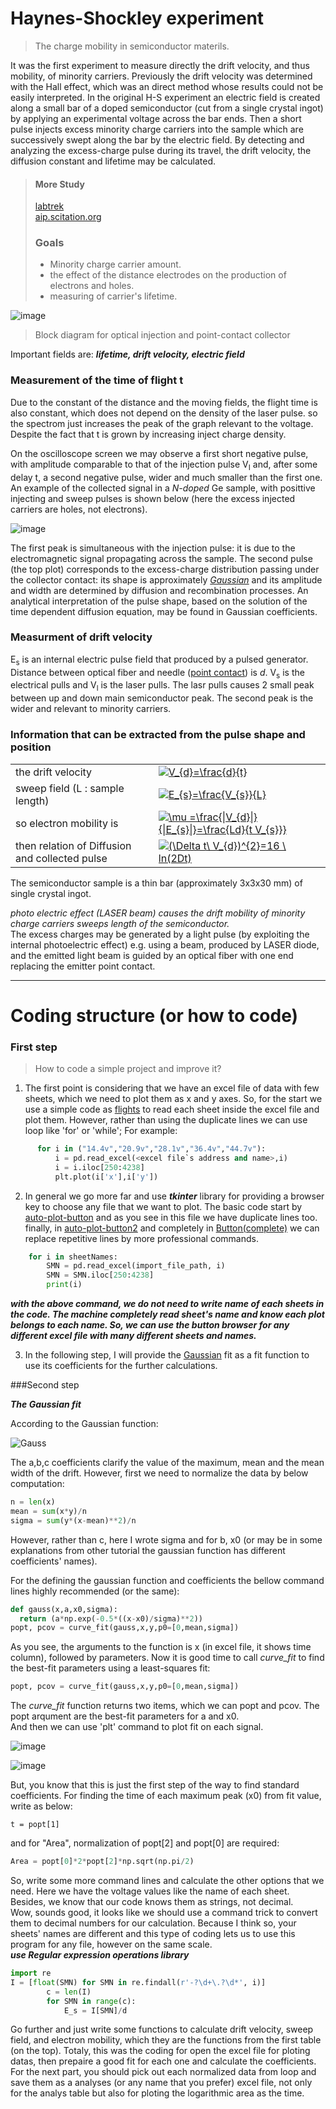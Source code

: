 # Haynes-Shockley experiment
> The charge mobility in semiconductor materils.

It was the first experiment to measure directly the drift velocity, and thus mobility, of minority carriers. Previously the drift velocity was determined with the Hall effect, which was an direct method whose results could not be easily interpreted.
In the original H-S experiment an electric field is created along a small bar of a doped semiconductor (cut from a single crystal ingot) by applying an experimental voltage across the bar ends. Then a short pulse injects excess minority charge carriers into the sample which are successively swept along the bar by the electric field. By detecting and analyzing the excess-charge pulse during its travel, the drift velocity, the diffusion constant and lifetime may be calculated.
>
>#### More Study
><a href="https://www.labtrek.it/haynes-shockley-experiment/">labtrek</a><br>
><a href="https://aip.scitation.org/doi/pdf/10.1063/1.334081">aip.scitation.org
></a>
>### Goals
>- Minority charge carrier amount.
>- the effect of the distance electrodes on the production of electrons and 
>holes.
>- measuring of carrier's lifetime.

![image](./images/image.jpg)
>Block diagram for optical injection and point-contact collector

Important fields are: ***lifetime, drift velocity, electric field***

<h3>Measurement of the time of flight t</h3>
<p> Due to the constant of the distance and the moving fields, the flight time is also constant, which does not depend on the density of the laser pulse. so the spectrom just increases the peak of the graph relevant to the voltage. Despite the fact that t is grown by increasing inject charge density.</p>

On the oscilloscope screen we may observe a first short negative pulse, with amplitude comparable to that of the injection pulse V<sub>I</sub> and, after some delay t, a second negative pulse, wider and much smaller than the first one. An example of the collected signal in a <em>N-doped</em> Ge sample, with posittive injecting and sweep pulses is shown below (here the excess injected carriers are holes, not electrons). 

![image](./images/flight-peaks.png)


The first peak is simultaneous with the injection pulse: it is due to the electromagnetic signal propagating across the sample. The second pulse (the top plot) corresponds to the excess-charge distribution passing under the collector contact: its shape is approximately <a href="https://en.wikipedia.org/wiki/Gaussian_function"><em>Gaussian</em></a> and its amplitude and width are determined by diffusion and recombination processes.
An analytical interpretation of the pulse shape, based on the solution of the time dependent diffusion equation, may be found in Gaussian coefficients. 

<h3>Measurment of drift velocity</h3>
<p>
  E<sub>s</sub> is an internal electric pulse field that produced by a pulsed generator. Distance between optical fiber and needle (<ins>point contact</ins>) is <em>d</em>.  V<sub>s</sub> is the electrical pulls and V<sub>l</sub> is the laser pulls. The lasr pulls causes 2 small peak between up and down main semiconductor peak. The second peak is the wider and relevant to minority carriers.
</p>

<!DOCTYPE html>
<html>
<head>
</head>
<body>
  <h3>Information that can be extracted from the pulse shape and position</h3>
  <table>
    <tr>
      <td>the drift velocity</td>
      <td><a href="https://www.codecogs.com/eqnedit.php?latex=V_{d}=\frac{d}{t}" target="_blank"><img src="https://latex.codecogs.com/gif.latex?V_{d}=\frac{d}{t}" title="V_{d}=\frac{d}{t}" /></a></td>
    </tr>
      <tr>
    <td>sweep field (L : sample length)</td>
    <td><a href="https://www.codecogs.com/eqnedit.php?latex=E_{s}=\frac{V_{s}}{L}" target="_blank"><img src="https://latex.codecogs.com/gif.latex?E_{s}=\frac{V_{s}}{L}" title="E_{s}=\frac{V_{s}}{L}" /></a></td>
  </tr>
    <tr>
        <td>so electron mobility is</td>
        <td><a href="https://www.codecogs.com/eqnedit.php?latex=\mu&space;=\frac{|V_{d}|}{|E_{s}|}=\frac{Ld}{t&space;V_{s}}" target="_blank"><img src="https://latex.codecogs.com/gif.latex?\mu&space;=\frac{|V_{d}|}{|E_{s}|}=\frac{Ld}{t&space;V_{s}}" title="\mu =\frac{|V_{d}|}{|E_{s}|}=\frac{Ld}{t V_{s}}}" /></a></td>
    </tr>
    <tr>
        <td>then relation of Diffusion and collected pulse</td>
        <td><a href="https://www.codecogs.com/eqnedit.php?latex=(\Delta&space;t\&space;V_{d})^{2}=16&space;\&space;ln(2Dt)" target="_blank"><img src="https://latex.codecogs.com/gif.latex?(\Delta&space;t\&space;V_{d})^{2}=16&space;\&space;ln(2Dt)" title="(\Delta t\ V_{d})^{2}=16 \ ln(2Dt)" /></a></td>
  </tr>
</table>
<p> The semiconductor sample is a thin bar (approximately 3x3x30 mm) of single crystal ingot.</p>

<div>
<em>photo electric effect (LASER beam) causes the drift mobility of minority charge carriers sweeps length of the semiconductor.</em><br>
The excess charges may be generated by a light pulse (by exploiting the internal photoelectric effect) e.g. using a beam, produced by LASER diode, and the emitted light beam is guided by an optical fiber with one end replacing the emitter point contact.


</div>
<hr>
</body>
</html>

# Coding structure (or how to code)
### First step
> How to code a simple project and improve it?
1) The first point is considering that we have an excel file of data with few sheets, which we need to plot them as x and y axes. So, for the start we use a simple code as [flights](https://github.com/SMNIK/Haynes-Shockley-experiment/blob/master/flights.py) to read each sheet inside the excel file and plot them. However, rather than using the duplicate lines we can use loop like 'for' or 'while'; For example:
```python
      for i in ("14.4v","20.9v","28.1v","36.4v","44.7v"):
          i = pd.read_excel(<excel file`s address and name>,i)
          i = i.iloc[250:4238] 
          plt.plot(i['x'],i['y'])

``` 
2) In general we go more far and use ***tkinter*** library for providing a browser key to choose any file that we want to plot. The basic code start by [auto-plot-button](https://github.com/SMNIK/Haynes-Shockley-experiment/blob/master/auto-plot-button.py) and as you see in this file we have duplicate lines too. finally, in [auto-plot-button2](https://github.com/SMNIK/Haynes-Shockley-experiment/blob/master/auto-plot-button2.py) and completely in [Button(complete)](https://github.com/SMNIK/Haynes-Shockley-experiment/blob/master/Button(complete).py) we can replace repetitive lines by more professional commands.
```python
    for i in sheetNames:
        SMN = pd.read_excel(import_file_path, i)
        SMN = SMN.iloc[250:4238]
        print(i)
```
  *****with the above command, we do not need to write name of each sheets in the code. The machine completely read sheet's name and know each plot belongs to each name. So, we can use the button browser for any different excel file with many different sheets and names.*****

3) In the following step, I will provide the [Gaussian](https://en.wikipedia.org/wiki/Gaussian_function) fit as a fit function to use its coefficients for the further calculations.

###Second step

***The Gaussian fit***

According to the Gaussian function: 

![Gauss](https://latex.codecogs.com/gif.latex?{\displaystyle&space;f(x)=a\cdot&space;\exp&space;{\left(-{\frac&space;{(x-b)^{2}}{2c^{2}}}\right)}})

The a,b,c coefficients clarify the value of the maximum, mean and the mean width of the drift. However, first we need to normalize the data by below computation:
```python
n = len(x)
mean = sum(x*y)/n
sigma = sum(y*(x-mean)**2)/n
```  
However, rather than c, here I wrote sigma and for b, x0 (or may be in some explanations from other tutorial the gaussian function has different coefficients' names).

For the defining the gaussian function and coefficients the bellow command lines highly recommended (or the same):
```python
def gauss(x,a,x0,sigma):
  return (a*np.exp(-0.5*((x-x0)/sigma)**2))
popt, pcov = curve_fit(gauss,x,y,p0=[0,mean,sigma])

```
As you see, the arguments to the function is x (in excel file, it shows time column), followed by parameters. Now it is good time to call <em>curve_fit</em> to find the best-fit parameters using a least-squares fit:
```python
popt, pcov = curve_fit(gauss,x,y,p0=[0,mean,sigma])
```
The <em>curve_fit</em> function returns two items, which we can popt and pcov. The popt arqument are the best-fit parameters for a and x0. <br>
And then we can use 'plt' command to plot fit on each signal.<br>

![image](./images/fit-example.png)

![image](./images/peaks-and-fits.png)

But, you know that this is just the first step of the way to find standard coefficients. 
For finding the time of each maximum peak (x0) from fit value, write as below:
```
t = popt[1]
```
and for "Area", normalization of popt[2] and popt[0] are required:
```python
Area = popt[0]*2*popt[2]*np.sqrt(np.pi/2)
```
So, write some more command lines and calculate the other options that we need.
Here we have the voltage values like the name of each sheet. Besides, we know that our code knows them as strings, not decimal.<br>
Wow, sounds good, it looks like we should use a command trick to convert them to decimal numbers for our calculation. Because I think so, your sheets' names are different and this type of coding lets us to use this program for any file, however on the same scale.<br>
***use Regular expression operations library***
```python
import re 
I = [float(SMN) for SMN in re.findall(r'-?\d+\.?\d*', i)]
        c = len(I)
        for SMN in range(c):
            E_s = I[SMN]/d
```
Go further and just write some functions to calculate drift velocity, sweep field, and electron mobility, which they are the functions from the first table (on the top).
Totaly, this was the coding for open the excel file for ploting datas, then prepaire a good fit for each one and calculate the coefficients.
For the next part, you should pick out each normalized data from loop and save them as a analyses (or any name that you prefer) excel file, not only for the analys table but also for ploting the logarithmic area as the time. 